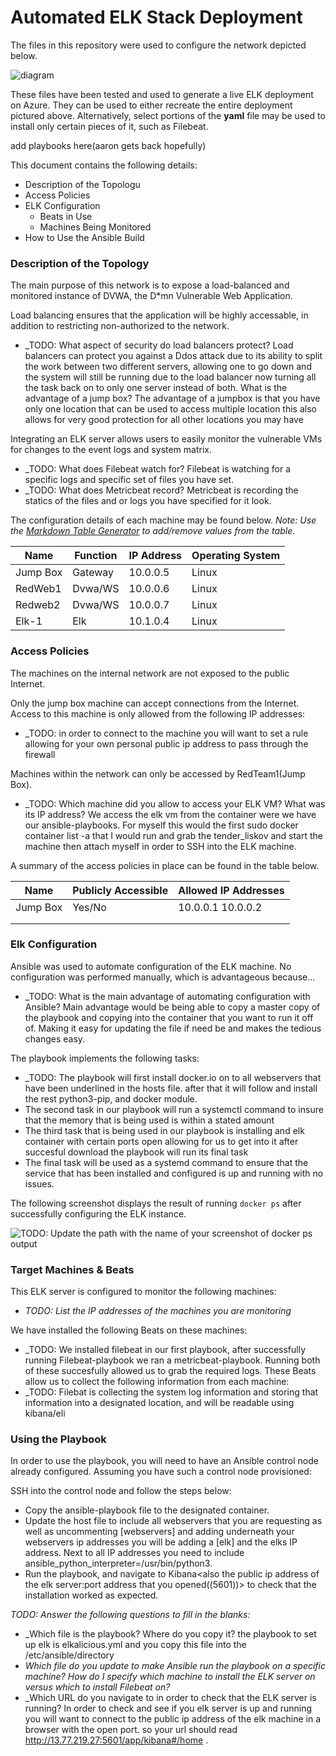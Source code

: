 # Automated ELK Stack Deployment

The files in this repository were used to configure the network depicted below.

![diagram](Images/diagram_filename.png)

These files have been tested and used to generate a live ELK deployment on Azure. They can be used to either recreate the entire deployment pictured above. Alternatively, select portions of the **yaml** file may be used to install only certain pieces of it, such as Filebeat.

  add playbooks here(aaron gets back hopefully)

This document contains the following details:
- Description of the Topologu
- Access Policies
- ELK Configuration
  - Beats in Use
  - Machines Being Monitored
- How to Use the Ansible Build


### Description of the Topology

The main purpose of this network is to expose a load-balanced and monitored instance of DVWA, the D*mn Vulnerable Web Application.

Load balancing ensures that the application will be highly accessable, in addition to restricting non-authorized to the network.
- _TODO: What aspect of security do load balancers protect? Load balancers can protect you against a Ddos attack due to its ability to split the work between two different servers, allowing one to go down and the system will still be running due to the load balancer now turning all the task back on to only one server instead of both.  What is the advantage of a jump box? The advantage of a jumpbox is that you have only one location that can be used to access multiple location this also allows for very good protection for all other locations you may have

Integrating an ELK server allows users to easily monitor the vulnerable VMs for changes to the event logs and system matrix.
- _TODO: What does Filebeat watch for? Filebeat is watching for a specific logs and specific set of files you have set.
- _TODO: What does Metricbeat record? Metricbeat is recording the statics of the files and or logs you have specified for it look. 

The configuration details of each machine may be found below.
_Note: Use the [Markdown Table Generator](http://www.tablesgenerator.com/markdown_tables) to add/remove values from the table_.

| Name     | Function | IP Address | Operating System |
|----------|----------|------------|------------------|
| Jump Box | Gateway  | 10.0.0.5   | Linux            |
| RedWeb1  | Dvwa/WS  | 10.0.0.6   | Linux            |
| Redweb2  | Dvwa/WS  | 10.0.0.7   | Linux            |
| Elk-1    | Elk      | 10.1.0.4   | Linux            |

### Access Policies

The machines on the internal network are not exposed to the public Internet. 

Only the jump box machine can accept connections from the Internet. Access to this machine is only allowed from the following IP addresses:
- _TODO: <enter personal public ip address> in order to connect to the machine you will want to set a rule allowing for your own personal public ip address to pass through the firewall

Machines within the network can only be accessed by RedTeam1(Jump Box).
- _TODO: Which machine did you allow to access your ELK VM? What was its IP address? We access the elk vm from the container were we have our ansible-playbooks. For myself this would the first sudo docker container list -a that I would run and grab the tender_liskov and start the machine then attach myself in order to SSH into the ELK machine.

A summary of the access policies in place can be found in the table below.

| Name     | Publicly Accessible | Allowed IP Addresses |
|----------|---------------------|----------------------|
| Jump Box | Yes/No              | 10.0.0.1 10.0.0.2    |
|          |                     |                      |
|          |                     |                      |

### Elk Configuration

Ansible was used to automate configuration of the ELK machine. No configuration was performed manually, which is advantageous because...
- _TODO: What is the main advantage of automating configuration with Ansible? Main advantage would be being able to copy a master copy of the playbook and copying into the container that you want to run it off of. Making it easy for updating the file if need be and makes the tedious changes easy.

The playbook implements the following tasks:
- _TODO: The playbook will first install docker.io on to all webservers that have been underlined in the hosts file. after that it will follow and install the rest python3-pip, and docker module.
- The second task in our playbook will run a systemctl command to insure that the memory that is being used is within a stated amount
- The third task that is being used in our playbook is installing and elk container with certain ports open allowing for us to get into it after succesful download the playbook
  will run its final task
- The final task will be used as a systemd command to ensure that the service that has been installed and configured is up and running with no issues.

The following screenshot displays the result of running `docker ps` after successfully configuring the ELK instance.

![TODO: Update the path with the name of your screenshot of docker ps output](Images/docker_ps_output.png)

### Target Machines & Beats
This ELK server is configured to monitor the following machines:
- _TODO: List the IP addresses of the machines you are monitoring_

We have installed the following Beats on these machines:
- _TODO: We installed filebeat in our first playbook, after successfully running Filebeat-playbook we ran a metricbeat-playbook. Running both of these succesfully allowed us to grab the required logs.
These Beats allow us to collect the following information from each machine:
- _TODO: Filebat is collecting the system log information and storing that information into a designated location, and will be readable using kibana/eli

### Using the Playbook
In order to use the playbook, you will need to have an Ansible control node already configured. Assuming you have such a control node provisioned: 

SSH into the control node and follow the steps below:
- Copy the ansible-playbook file to the designated container.
- Update the host file to include all webservers that you are requesting as well as uncommenting [webservers] and adding underneath your webservers ip addresses you will be adding a [elk] and the elks IP address. Next to all IP addresses you need to include ansible_python_interpreter=/usr/bin/python3.
- Run the playbook, and navigate to Kibana<also the public ip address of the elk server:port address that you opened((5601))> to check that the installation worked as expected.

_TODO: Answer the following questions to fill in the blanks:_
- _Which file is the playbook? Where do you copy it? the playbook to set up elk is elkalicious.yml and you copy this file into the /etc/ansible/directory
- _Which file do you update to make Ansible run the playbook on a specific machine? How do I specify which machine to install the ELK server on versus which to install Filebeat on?_
- _Which URL do you navigate to in order to check that the ELK server is running? In order to check and see if you elk server is up and running you will want to connect to the public ip address of the elk machine in a browser with the open port. so your url should read http://13.77.219.27:5601/app/kibana#/home <this is my url for my machine yours will be different>.
